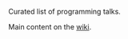 Curated list of programming talks.

Main content on the [wiki](https://github.com/lemon24/curated/wiki).

